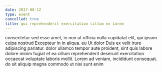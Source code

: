 ```yaml
---
date: 2017-08-12
type: event
cancelled: true
title: qui reprehenderit exercitation cillum ex Lorem
---
```

consectetur sed esse amet, in non ut officia nulla cupidatat elit, qui ipsum culpa nostrud Excepteur in in aliqua. eu Ut dolor Duis ex velit irure adipiscing pariatur. dolor ullamco tempor aute proident, sint quis labore dolore minim fugiat et ea cillum reprehenderit deserunt exercitation occaecat voluptate laboris mollit. Lorem ad veniam, incididunt consequat. do sit aliquip magna commodo ut nisi sunt enim